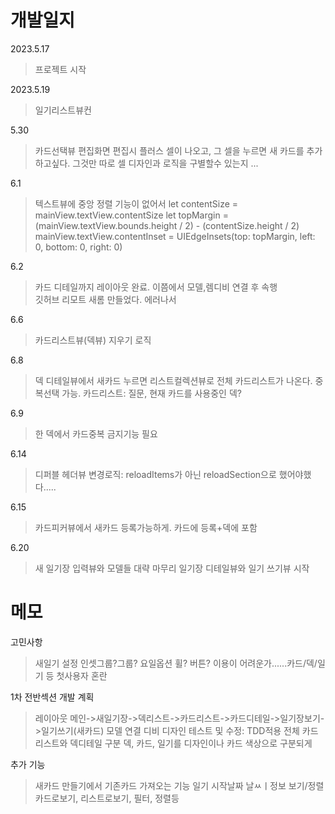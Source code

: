 




#  개발일지

2023.5.17
>프로젝트 시작
>

2023.5.19
> 일기리스트뷰컨

5.30
> 카드선택뷰 편집화면
> 편집시 플러스 셀이 나오고, 그 셀을 누르면 새 카드를 추가하고싶다. 그것만 따로 셀 디자인과 로직을 구별할수 있는지 ...

6.1
> 텍스트뷰에 중앙 정렬 기능이 없어서 
        let contentSize = mainView.textView.contentSize
        let topMargin = (mainView.textView.bounds.height / 2) - (contentSize.height / 2)
        mainView.textView.contentInset = UIEdgeInsets(top: topMargin, left: 0, bottom: 0, right: 0)
>

6.2
>카드 디테일까지 레이아웃 완료. 
>이쯤에서 모델,렘디비 연결 후 속행        
> 깃허브 리모트 새롬 만들었다. 에러나서
    
6.6
>카드리스트뷰(덱뷰) 지우기 로직 

6.8
> 덱 디테일뷰에서 새카드 누르면 리스트컬렉션뷰로 전체 카드리스트가 나온다. 중복선택 가능. 
> 카드리스트: 질문, 현재 카드를 사용중인 덱?

6.9
> 한 덱에서 카드중복 금지기능 필요   


6.14
> 디퍼블 헤더뷰 변경로직: reloadItems가 아닌 reloadSection으로 했어야했다.....

6.15
> 카드피커뷰에서 새카드 등록가능하게. 카드에 등록+덱에 포함

6.20
> 새 일기장 입력뷰와 모델들 대략 마무리
> 일기장 디테일뷰와 일기 쓰기뷰 시작
       
    
# 메모

고민사항
> 새일기 설정 인셋그룹?그룹?
>요일옵션 휠? 버튼?
> 이용이 어려운가......카드/덱/일기 등 첫사용자 혼란

1차 전반섹션 개발 계획
> 레이아웃
> 메인->새일기장->덱리스트->카드리스트->카드디테일->일기장보기->일기쓰기(새카드)
> 모델 연결
> 디비
> 디자인 
> 테스트 및 수정: TDD적용
> 전체 카드리스트와 덱디테일 구분
>덱, 카드, 일기를 디자인이나 카드 색상으로 구분되게

추가 기능
>새카드 만들기에서 기존카드 가져오는 기능
>일기 시작날짜
>날ㅆㅣ정보
>보기/정렬 카드로보기, 리스트로보기, 필터, 정렬등
